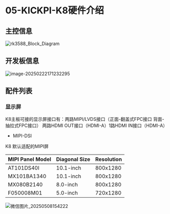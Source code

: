 # 05-KICKPI-K8硬件介绍



## 主控信息

![rk3588_Block_Diagram](http://tanzhtanzh.oss-cn-shenzhen.aliyuncs.com/img/rk3588_Block_Diagram.png)



## 开发板信息

![image-20250222171232295](http://tanzhtanzh.oss-cn-shenzhen.aliyuncs.com/img/image-20250222171232295.png)



## 配件列表

### 显示屏<a id="display"> </a>

K8主板可接的显示屏接口有：两路MIPI/LVDS接口（正面-翻盖式FPC接口 背面-抽拉式FPC接口） 两路HDMI OUT接口（HDMI-A）1路HDMI IN接口（HDMI-A）

* MIPI-DSI

K8 默认适配的MIPI屏

| **MIPI Panel Model** | **Diagonal Size** | **Resolution** |
| -------------------- | ----------------- | -------------- |
| AT101DS40I           | 10.1-inch         | 800x1280       |
| MX101BA1340          | 10.1-inch         | 800x1280       |
| MX080B2140           | 8.0-inch          | 800x1280       |
| F050008M01           | 5.0-inch          | 720x1280       |

![微信图片_20250508154222](http://tanzhtanzh.oss-cn-shenzhen.aliyuncs.com/img/微信图片_20250508154222.jpg)



